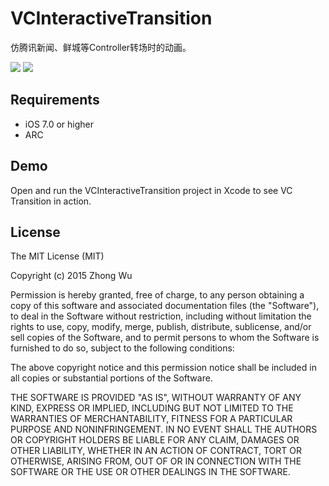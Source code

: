 # VCInteractiveTransition
仿腾讯新闻、鲜城等Controller转场时的动画。


![](https://raw.githubusercontent.com/gontovnik/DGElasticPullToRefresh/master/DGElasticPullToRefreshPreview1.gif)
![](https://raw.githubusercontent.com/gontovnik/DGElasticPullToRefresh/master/DGElasticPullToRefreshPreview2.gif)

## Requirements
* iOS 7.0 or higher
* ARC

## Demo

Open and run the VCInteractiveTransition project in Xcode to see VC Transition in action.


## License

The MIT License (MIT)

Copyright (c) 2015 Zhong Wu

Permission is hereby granted, free of charge, to any person obtaining a copy
of this software and associated documentation files (the "Software"), to deal
in the Software without restriction, including without limitation the rights
to use, copy, modify, merge, publish, distribute, sublicense, and/or sell
copies of the Software, and to permit persons to whom the Software is
furnished to do so, subject to the following conditions:

The above copyright notice and this permission notice shall be included in all
copies or substantial portions of the Software.

THE SOFTWARE IS PROVIDED "AS IS", WITHOUT WARRANTY OF ANY KIND, EXPRESS OR
IMPLIED, INCLUDING BUT NOT LIMITED TO THE WARRANTIES OF MERCHANTABILITY,
FITNESS FOR A PARTICULAR PURPOSE AND NONINFRINGEMENT. IN NO EVENT SHALL THE
AUTHORS OR COPYRIGHT HOLDERS BE LIABLE FOR ANY CLAIM, DAMAGES OR OTHER
LIABILITY, WHETHER IN AN ACTION OF CONTRACT, TORT OR OTHERWISE, ARISING FROM,
OUT OF OR IN CONNECTION WITH THE SOFTWARE OR THE USE OR OTHER DEALINGS IN THE
SOFTWARE.